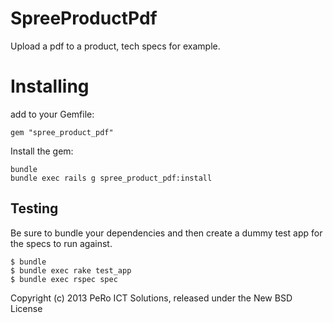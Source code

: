 SpreeProductPdf
===============

Upload a pdf to a product, tech specs for example.


Installing
=======

add to your Gemfile:

```
gem "spree_product_pdf"
```

Install the gem:
```
bundle
bundle exec rails g spree_product_pdf:install
```

Testing
-------

Be sure to bundle your dependencies and then create a dummy test app for the specs to run against.

    $ bundle
    $ bundle exec rake test_app
    $ bundle exec rspec spec

Copyright (c) 2013 PeRo ICT Solutions, released under the New BSD License
